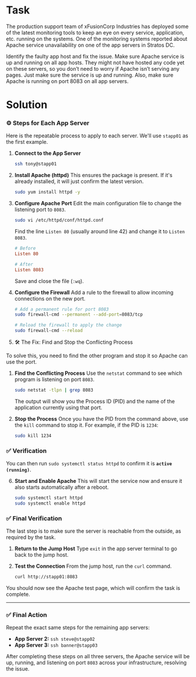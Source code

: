 # Task

The production support team of xFusionCorp Industries has deployed some of the latest monitoring tools to keep an eye on every service, application, etc. running on the systems. One of the monitoring systems reported about Apache service unavailability on one of the app servers in Stratos DC.


Identify the faulty app host and fix the issue. Make sure Apache service is up and running on all app hosts. They might not have hosted any code yet on these servers, so you don’t need to worry if Apache isn’t serving any pages. Just make sure the service is up and running. Also, make sure Apache is running on port 8083 on all app servers.

# Solution

###  ⚙️ Steps for Each App Server

Here is the repeatable process to apply to each server. We'll use `stapp01` as the first example.

1.  **Connect to the App Server**

    ```bash
    ssh tony@stapp01
    ```

2.  **Install Apache (httpd)**
    This ensures the package is present. If it's already installed, it will just confirm the latest version.

    ```bash
    sudo yum install httpd -y
    ```

3.  **Configure Apache Port**
    Edit the main configuration file to change the listening port to `8083`.

    ```bash
    sudo vi /etc/httpd/conf/httpd.conf
    ```

    Find the line `Listen 80` (usually around line 42) and change it to `Listen 8083`.

    ```conf
    # Before
    Listen 80

    # After
    Listen 8083
    ```

    Save and close the file (`:wq`).

4.  **Configure the Firewall**
    Add a rule to the firewall to allow incoming connections on the new port.

    ```bash
    # Add a permanent rule for port 8083
    sudo firewall-cmd --permanent --add-port=8083/tcp

    # Reload the firewall to apply the change
    sudo firewall-cmd --reload
    ```

5. 🛠️ The Fix: Find and Stop the Conflicting Process

To solve this, you need to find the other program and stop it so Apache can use the port.

1.  **Find the Conflicting Process**
    Use the `netstat` command to see which program is listening on port `8083`.

    ```bash
    sudo netstat -tlpn | grep 8083
    ```

    The output will show you the Process ID (PID) and the name of the application currently using that port.

2.  **Stop the Process**
    Once you have the PID from the command above, use the `kill` command to stop it. For example, if the PID is `1234`:

    ```bash
    sudo kill 1234
    ```


###  ✅ Verification

You can then run `sudo systemctl status httpd` to confirm it is **`active (running)`**.

6.  **Start and Enable Apache**
    This will start the service now and ensure it also starts automatically after a reboot.

    ```bash
    sudo systemctl start httpd
    sudo systemctl enable httpd
    ```

### ✅ Final Verification

The last step is to make sure the server is reachable from the outside, as required by the task.

1.  **Return to the Jump Host**
    Type `exit` in the app server terminal to go back to the jump host.

2.  **Test the Connection**
    From the jump host, run the `curl` command.

    ```bash
    curl http://stapp01:8083
    ```

You should now see the Apache test page, which will confirm the task is complete.

-----

### ✅ Final Action

Repeat the exact same steps for the remaining app servers:

  * **App Server 2:** `ssh steve@stapp02`
  * **App Server 3:** `ssh banner@stapp03`

After completing these steps on all three servers, the Apache service will be up, running, and listening on port `8083` across your infrastructure, resolving the issue.
